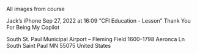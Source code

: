 All images from course



Jack’s iPhone
Sep 27, 2022 at 16:09
“CFI Education  - Lesson”
Thank You For Being My Copilot

South St. Paul Municipal Airport – Fleming Field
1600–1798 Aeronca Ln
South Saint Paul MN 55075
United States